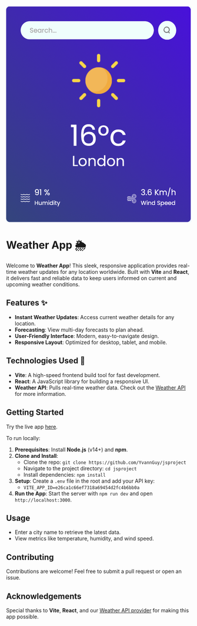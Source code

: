 **![Weather App Preview](src/assets/weatherimg.png)**

# Weather App 🌦️

Welcome to **Weather App**! This sleek, responsive application provides real-time weather updates for any location worldwide. Built with **Vite** and **React**, it delivers fast and reliable data to keep users informed on current and upcoming weather conditions.

## Features ✨

- **Instant Weather Updates**: Access current weather details for any location.
- **Forecasting**: View multi-day forecasts to plan ahead.
- **User-Friendly Interface**: Modern, easy-to-navigate design.
- **Responsive Layout**: Optimized for desktop, tablet, and mobile.

## Technologies Used 🔧

- **Vite**: A high-speed frontend build tool for fast development.
- **React**: A JavaScript library for building a responsive UI.
- **Weather API**: Pulls real-time weather data. Check out the [Weather API](https://openweathermap.org/current) for more information.

## Getting Started

Try the live app [here](https://example.com/your-live-app-link).

To run locally:

1. **Prerequisites**: Install **Node.js** (v14+) and **npm**.
2. **Clone and Install**:
   - Clone the repo: `git clone https://github.com/YvannGuy/jsproject`
   - Navigate to the project directory: `cd jsproject`
   - Install dependencies: `npm install`
3. **Setup**: Create a `.env` file in the root and add your API key:
   - `VITE_APP_ID=e26ca1c66ef7318a69454d2fc4b6bb0a
`
4. **Run the App**: Start the server with `npm run dev` and open `http://localhost:3000`.

## Usage

- Enter a city name to retrieve the latest data.
- View metrics like temperature, humidity, and wind speed.

## Contributing

Contributions are welcome! Feel free to submit a pull request or open an issue.


## Acknowledgements

Special thanks to **Vite**, **React**, and our [Weather API provider](https://openweathermap.org) for making this app possible.